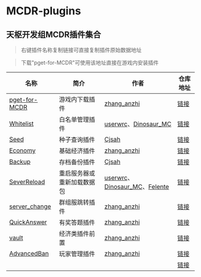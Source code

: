 # MCDR-plugins

## 天枢开发组MCDR插件集合

> 右键插件名称复制链接可直接复制插件原始数据地址

> 下载"pget-for-MCDR"可使用该地址直接在游戏内安装插件

| 名称 | 简介 | 作者 | 仓库地址 |
|---|---|---|---|
| [pget-for-MCDR](https://gitee.com/gu_zt666/MCDR-plugins/raw/pget-for-MCDR/pget_for_MCDR.py) | 游戏内下载插件 | [zhang_anzhi](https://gitee.com/zhang_anzhi) | [链接](https://gitee.com/gu_zt666/MCDR-plugins/tree/pget-for-MCDR) |
| [Whitelist](https://gitee.com/gu_zt666/MCDR-plugins/raw/Whitelist/Whitelist.py) | 白名单管理插件 | [userwrc](https://gitee.com/userwrc)、[Dinosaur_MC](https://gitee.com/dinosaur_mc) | [链接](https://gitee.com/gu_zt666/MCDR-plugins/tree/Whitelist) |
| [Seed](https://gitee.com/gu_zt666/MCDR-plugins/raw/Seed/seed.py) | 种子查询插件 | [Cjsah](https://gitee.com/cjsah) | [链接](https://gitee.com/gu_zt666/MCDR-plugins/tree/Seed) |
| [Economy](https://gitee.com/gu_zt666/MCDR-plugins/raw/Economy/Economy.py) | 基础经济插件 | [zhang_anzhi](https://gitee.com/zhang_anzhi) | [链接](https://gitee.com/gu_zt666/MCDR-plugins/tree/Economy) |
| [Backup](https://gitee.com/gu_zt666/MCDR-plugins/edit/Backup/backup.py) | 存档备份插件 | [Cjsah](https://gitee.com/cjsah) | [链接](https://gitee.com/gu_zt666/MCDR-plugins/tree/Backup) |
| [SeverReload](https://gitee.com/gu_zt666/MCDR-plugins/raw/SeverReload/SeverReload.py) | 重启服务器或重新加载数据包 | [userwrc](https://gitee.com/userwrc)、[Dinosaur_MC](https://gitee.com/dinosaur_mc)、[Felente](https://gitee.com/felente) | [链接](https://gitee.com/gu_zt666/MCDR-plugins/tree/SeverReload/) |
| [server_change](https://gitee.com/gu_zt666/MCDR-plugins/raw/server_change/server_change.py) | 群组服跳转插件 | [zhang_anzhi](https://gitee.com/zhang_anzhi) | [链接](https://gitee.com/gu_zt666/MCDR-plugins/tree/server_change) |
| [QuickAnswer](https://gitee.com/gu_zt666/MCDR-plugins/raw/QuickAnswer/QuickAnswer.py) | 有奖答题插件 | [zhang_anzhi](https://gitee.com/zhang_anzhi) | [链接](https://gitee.com/gu_zt666/MCDR-plugins/tree/QuickAnswer) |
| [vault](https://gitee.com/gu_zt666/MCDR-plugins/raw/vault/vault.py) | 经济类插件前置 | [zhang_anzhi](https://gitee.com/zhang_anzhi) | [链接](https://gitee.com/gu_zt666/MCDR-plugins/tree/vault) |
| [AdvancedBan](https://gitee.com/gu_zt666/MCDR-plugins/raw/AdvancedBan/AdvancedBan.py) | 玩家管理插件 | [zhang_anzhi](https://gitee.com/zhang_anzhi) | [链接](https://gitee.com/gu_zt666/MCDR-plugins/tree/AdvancedBan) |
| []() |  | []() | [链接]() |